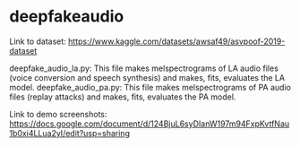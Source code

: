 # deepfakeaudio

Link to dataset: https://www.kaggle.com/datasets/awsaf49/asvpoof-2019-dataset

deepfake_audio_la.py: This file makes melspectrograms of LA audio files (voice conversion and speech synthesis) and makes, fits, evaluates the LA model.
deepfake_audio_pa.py: This file makes melspectrograms of PA audio files (replay attacks) and makes, fits, evaluates the PA model.

Link to demo screenshots: https://docs.google.com/document/d/124BjuL6syDIanW197m94FxpKvtfNau1b0xi4LLua2yI/edit?usp=sharing
